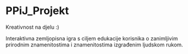 # PPiJ_Projekt
Kreativnost na djelu :)

Interaktivna zemljopisna igra s ciljem edukacije korisnika o zanimljivim prirodnim znamenitostima i znamenitostima izgrađenim ljudskom rukom.

